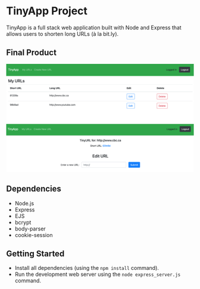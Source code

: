 # TinyApp Project

TinyApp is a full stack web application built with Node and Express that allows users to shorten long URLs (à la bit.ly).

## Final Product

!["screenshot of urls page"](https://github.com/brjl/tinyapp/blob/bugfixbranch/docs/urls-page.png)
!["screenshot short url page"](https://github.com/brjl/tinyapp/blob/bugfixbranch/docs/shorturl-page.png)

## Dependencies

- Node.js
- Express
- EJS
- bcrypt
- body-parser
- cookie-session

## Getting Started

- Install all dependencies (using the `npm install` command).
- Run the development web server using the `node express_server.js` command.